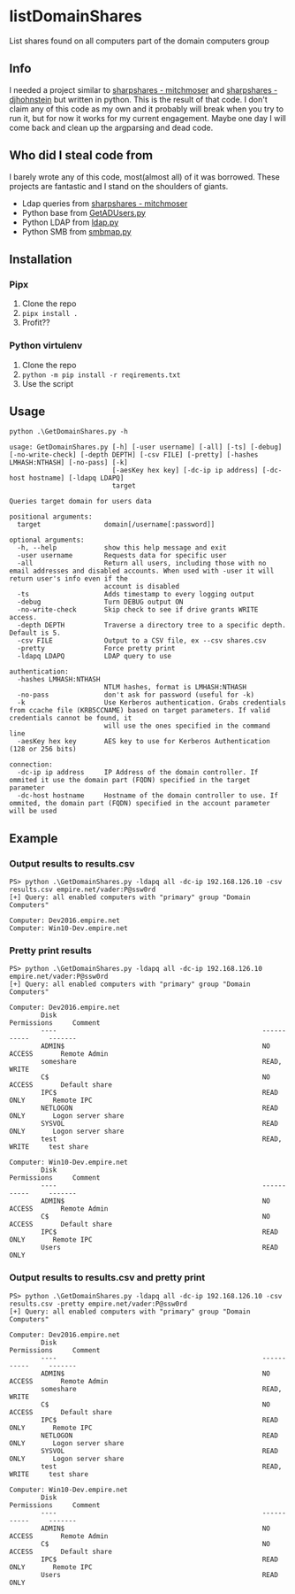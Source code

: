 # listDomainShares
List shares found on all computers part of the domain computers group

## Info
I needed a project similar to [sharpshares - mitchmoser](https://github.com/mitchmoser/SharpShares) and [sharpshares - djhohnstein](https://github.com/djhohnstein/SharpShares) but written in python. This is the result of that code. I don't claim any of this code as my own and it probably will break when you try to run it, but for now it works for my current engagement. Maybe one day I will come back and clean up the argparsing and dead code.

## Who did I steal code from
I barely wrote any of this code, most(almost all) of it was borrowed. These projects are fantastic and I stand on the shoulders of giants. 
- Ldap queries from [sharpshares - mitchmoser](https://github.com/mitchmoser/SharpShares)
- Python base from [GetADUsers.py](https://github.com/SecureAuthCorp/impacket/blob/master/examples/GetADUsers.py)
- Python LDAP from [ldap.py](https://github.com/SecureAuthCorp/impacket/blob/master/impacket/ldap/ldap.py)
- Python SMB from  [smbmap.py](https://github.com/ShawnDEvans/smbmap)

## Installation
### Pipx
1. Clone the repo
2. `pipx install .`
3. Profit??

### Python virtulenv
1. Clone the repo
2. `python -m pip install -r reqirements.txt`
3. Use the script

## Usage
```
python .\GetDomainShares.py -h

usage: GetDomainShares.py [-h] [-user username] [-all] [-ts] [-debug] [-no-write-check] [-depth DEPTH] [-csv FILE] [-pretty] [-hashes LMHASH:NTHASH] [-no-pass] [-k]
                          [-aesKey hex key] [-dc-ip ip address] [-dc-host hostname] [-ldapq LDAPQ]
                          target

Queries target domain for users data

positional arguments:
  target                domain[/username[:password]]

optional arguments:
  -h, --help            show this help message and exit
  -user username        Requests data for specific user
  -all                  Return all users, including those with no email addresses and disabled accounts. When used with -user it will return user's info even if the
                        account is disabled
  -ts                   Adds timestamp to every logging output
  -debug                Turn DEBUG output ON
  -no-write-check       Skip check to see if drive grants WRITE access.
  -depth DEPTH          Traverse a directory tree to a specific depth. Default is 5.
  -csv FILE             Output to a CSV file, ex --csv shares.csv
  -pretty               Force pretty print
  -ldapq LDAPQ          LDAP query to use

authentication:
  -hashes LMHASH:NTHASH
                        NTLM hashes, format is LMHASH:NTHASH
  -no-pass              don't ask for password (useful for -k)
  -k                    Use Kerberos authentication. Grabs credentials from ccache file (KRB5CCNAME) based on target parameters. If valid credentials cannot be found, it
                        will use the ones specified in the command line
  -aesKey hex key       AES key to use for Kerberos Authentication (128 or 256 bits)

connection:
  -dc-ip ip address     IP Address of the domain controller. If ommited it use the domain part (FQDN) specified in the target parameter
  -dc-host hostname     Hostname of the domain controller to use. If ommited, the domain part (FQDN) specified in the account parameter will be used
```

## Example
### Output results to results.csv
```
PS> python .\GetDomainShares.py -ldapq all -dc-ip 192.168.126.10 -csv results.csv empire.net/vader:P@ssw0rd
[+] Query: all enabled computers with "primary" group "Domain Computers"

Computer: Dev2016.empire.net
Computer: Win10-Dev.empire.net
```

### Pretty print results
```
PS> python .\GetDomainShares.py -ldapq all -dc-ip 192.168.126.10 empire.net/vader:P@ssw0rd
[+] Query: all enabled computers with "primary" group "Domain Computers"

Computer: Dev2016.empire.net
        Disk                                                    Permissions     Comment
        ----                                                    -----------     -------
        ADMIN$                                                  NO ACCESS       Remote Admin
        someshare                                               READ, WRITE
        C$                                                      NO ACCESS       Default share
        IPC$                                                    READ ONLY       Remote IPC
        NETLOGON                                                READ ONLY       Logon server share
        SYSVOL                                                  READ ONLY       Logon server share
        test                                                    READ, WRITE     test share

Computer: Win10-Dev.empire.net
        Disk                                                    Permissions     Comment
        ----                                                    -----------     -------
        ADMIN$                                                  NO ACCESS       Remote Admin
        C$                                                      NO ACCESS       Default share
        IPC$                                                    READ ONLY       Remote IPC
        Users                                                   READ ONLY
```

### Output results to results.csv and pretty print
```
PS> python .\GetDomainShares.py -ldapq all -dc-ip 192.168.126.10 -csv results.csv -pretty empire.net/vader:P@ssw0rd
[+] Query: all enabled computers with "primary" group "Domain Computers"

Computer: Dev2016.empire.net
        Disk                                                    Permissions     Comment
        ----                                                    -----------     -------
        ADMIN$                                                  NO ACCESS       Remote Admin
        someshare                                               READ, WRITE
        C$                                                      NO ACCESS       Default share
        IPC$                                                    READ ONLY       Remote IPC
        NETLOGON                                                READ ONLY       Logon server share
        SYSVOL                                                  READ ONLY       Logon server share
        test                                                    READ, WRITE     test share

Computer: Win10-Dev.empire.net
        Disk                                                    Permissions     Comment
        ----                                                    -----------     -------
        ADMIN$                                                  NO ACCESS       Remote Admin
        C$                                                      NO ACCESS       Default share
        IPC$                                                    READ ONLY       Remote IPC
        Users                                                   READ ONLY
```